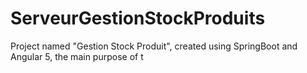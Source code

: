 # ServeurGestionStockProduits
Project named "Gestion Stock Produit", created using SpringBoot and Angular 5, the main purpose of t
